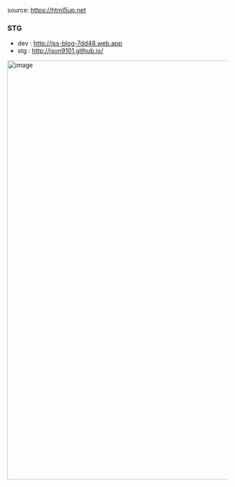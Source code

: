 source: https://html5up.net

### STG
- dev : http://jss-blog-7dd48.web.app
- stg : http://json9101.github.io/


<img width="960" alt="image" src="https://github.com/json9101/json9101.github.io/assets/57518426/3d77f83f-9cf8-4068-a75a-4112c09ff1a4">

